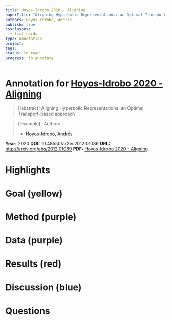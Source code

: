 ```yaml
---
title: Hoyos-Idrobo 2020 - Aligning
paperTitle: "Aligning Hyperbolic Representations: an Optimal Transport-based approach"
authors: Hoyos-Idrobo, Andrés
publish: true
cssclasses:
  - list-cards
type: annotation
project:
tags:
status: to read
progress: to annotate
---
```

# Annotation for [Hoyos-Idrobo 2020 - Aligning](Papers/References/Hoyos-Idrobo%202020%20-%20Aligning)

> [!abstract] Aligning Hyperbolic Representations: an Optimal Transport-based approach

> [!example]- Authors
> - [Hoyos-Idrobo, Andrés](Hoyos-Idrobo%2C%20Andr%C3%A9s)

**Year:** 2020
**DOI:** 10.48550/arXiv.2012.01089
**URL:** http://arxiv.org/abs/2012.01089
**PDF:** [Hoyos-Idrobo 2020 - Aligning](Papers/PDFs/Hoyos-Idrobo%202020%20-%20Aligning%20Hyperbolic%20Representations%20an%20Optimal%20Transport-based%20approach.pdf)

# Highlights


# Goal (yellow)


# Method (purple)


# Data (purple)


# Results (red)


# Discussion (blue)


# Questions

